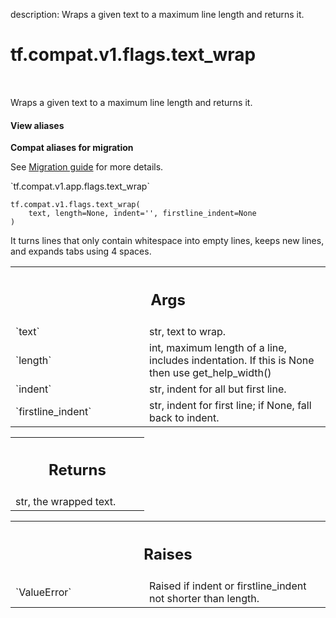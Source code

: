 description: Wraps a given text to a maximum line length and returns it.

<div itemscope itemtype="http://developers.google.com/ReferenceObject">
<meta itemprop="name" content="tf.compat.v1.flags.text_wrap" />
<meta itemprop="path" content="Stable" />
</div>

# tf.compat.v1.flags.text_wrap

<!-- Insert buttons and diff -->

<table class="tfo-notebook-buttons tfo-api nocontent" align="left">

</table>



Wraps a given text to a maximum line length and returns it.

<section class="expandable">
  <h4 class="showalways">View aliases</h4>
  <p>
<b>Compat aliases for migration</b>
<p>See
<a href="https://www.tensorflow.org/guide/migrate">Migration guide</a> for
more details.</p>
<p>`tf.compat.v1.app.flags.text_wrap`</p>
</p>
</section>

<pre class="devsite-click-to-copy prettyprint lang-py tfo-signature-link">
<code>tf.compat.v1.flags.text_wrap(
    text, length=None, indent=&#x27;&#x27;, firstline_indent=None
)
</code></pre>



<!-- Placeholder for "Used in" -->

It turns lines that only contain whitespace into empty lines, keeps new lines,
and expands tabs using 4 spaces.

<!-- Tabular view -->
 <table class="responsive fixed orange">
<colgroup><col width="214px"><col></colgroup>
<tr><th colspan="2"><h2 class="add-link">Args</h2></th></tr>

<tr>
<td>
`text`
</td>
<td>
str, text to wrap.
</td>
</tr><tr>
<td>
`length`
</td>
<td>
int, maximum length of a line, includes indentation.
If this is None then use get_help_width()
</td>
</tr><tr>
<td>
`indent`
</td>
<td>
str, indent for all but first line.
</td>
</tr><tr>
<td>
`firstline_indent`
</td>
<td>
str, indent for first line; if None, fall back to indent.
</td>
</tr>
</table>



<!-- Tabular view -->
 <table class="responsive fixed orange">
<colgroup><col width="214px"><col></colgroup>
<tr><th colspan="2"><h2 class="add-link">Returns</h2></th></tr>
<tr class="alt">
<td colspan="2">
str, the wrapped text.
</td>
</tr>

</table>



<!-- Tabular view -->
 <table class="responsive fixed orange">
<colgroup><col width="214px"><col></colgroup>
<tr><th colspan="2"><h2 class="add-link">Raises</h2></th></tr>

<tr>
<td>
`ValueError`
</td>
<td>
Raised if indent or firstline_indent not shorter than length.
</td>
</tr>
</table>

